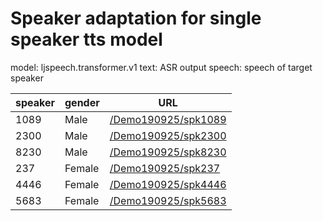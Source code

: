 # Speaker adaptation for single speaker tts model

model: ljspeech.transformer.v1
text: ASR output
speech: speech of target speaker

| speaker | gender | URL |  
| --- | --- | --- |  
| 1089 | Male | [/Demo190925/spk1089](https://potato-inoue.github.io/Homepage/progress_report/Demo190925/spk1089/) |  
| 2300 | Male | [/Demo190925/spk2300](https://potato-inoue.github.io/Homepage/progress_report/Demo190925/spk2300/) |  
| 8230 | Male | [/Demo190925/spk8230](https://potato-inoue.github.io/Homepage/progress_report/Demo190925/spk8230/) |  
| 237 | Female | [/Demo190925/spk237](https://potato-inoue.github.io/Homepage/progress_report/Demo190925/spk237/) |  
| 4446 | Female | [/Demo190925/spk4446](https://potato-inoue.github.io/Homepage/progress_report/Demo190925/spk4446/) |  
| 5683 | Female | [/Demo190925/spk5683](https://potato-inoue.github.io/Homepage/progress_report/Demo190925/spk5683/) |  
